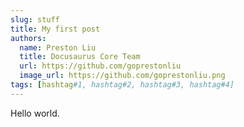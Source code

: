 ```yaml
---
slug: stuff
title: My first post
authors: 
  name: Preston Liu
  title: Docusaurus Core Team
  url: https://github.com/goprestonliu
  image_url: https://github.com/goprestonliu.png
tags: [hashtag#1, hashtag#2, hashtag#3, hashtag#4]
---
```


Hello world.
